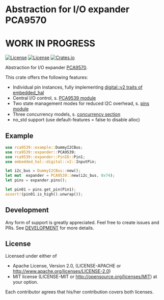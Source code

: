 # Abstraction for I/O expander PCA9570
# WORK IN PROGRESS

[![License](https://img.shields.io/badge/license-MIT-blue.svg)](https://opensource.org/licenses/MIT)
[![License](https://img.shields.io/badge/License-Apache%202.0-blue.svg)](https://opensource.org/licenses/Apache-2.0)
[![Crates.io](https://img.shields.io/crates/v/pca9570.svg)](https://crates.io/crates/pca9570)

Abstraction for I/O expander [PCA9570](<https://www.nxp.com/docs/en/data-sheet/PCA9570.pdf>).

This crate offers the following features:
* Individual pin instances, fully implementing [digital::v2 traits of embedded_hal](https://docs.rs/embedded-hal/latest/embedded_hal/digital/v2/index.html)
* Central I/O control, s. [PCA9539 module](https://docs.rs/pca9570/latest/pca9570/expander/index.html)
* Two state management modes for reduced I2C overhead, s. [pins module](https://docs.rs/pca9570/latest/pca9570/pins/index.html)
* Three concurrency models, s. [concurrency section](https://docs.rs/pca9570/latest/pca9570/pins/index.html#concurrency)
* no_std support (use default-features = false to disable alloc)

## Example
```rust
use rca9539::example::DummyI2CBus;
use rca9539::expander::PCA9539;
use rca9539::expander::PinID::Pin1;
use embedded_hal::digital::v2::InputPin;

let i2c_bus = DummyI2CBus::new();
let mut  expander = PCA9539::new(i2c_bus, 0x74);
let pins = expander.pins();

let pin01 = pins.get_pin(Pin1);
assert!(pin01.is_high().unwrap());
```

## Development

Any form of support is greatly appreciated. Feel free to create issues and PRs.
See [DEVELOPMENT](DEVELOPMENT.md) for more details.

## License
Licensed under either of

* Apache License, Version 2.0, (LICENSE-APACHE or http://www.apache.org/licenses/LICENSE-2.0)
* MIT license (LICENSE-MIT or http://opensource.org/licenses/MIT)
at your option.

Each contributor agrees that his/her contribution covers both licenses.
